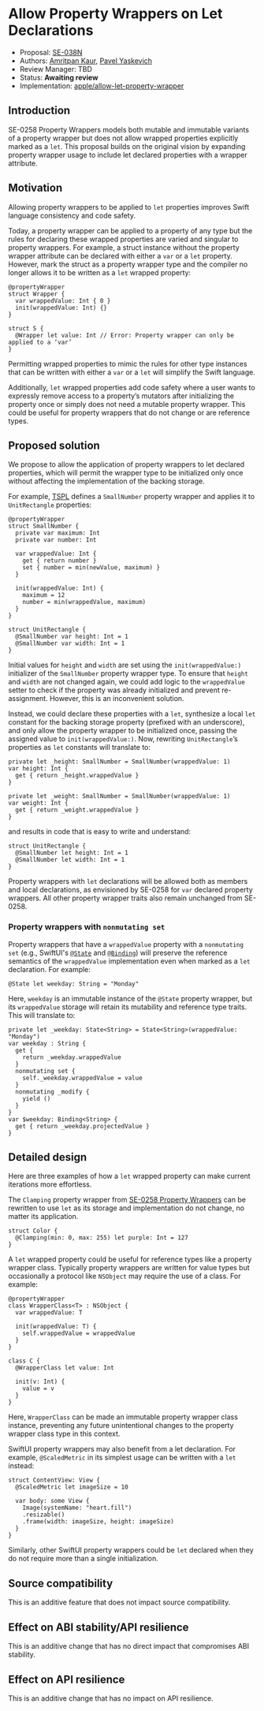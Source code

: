 # Allow Property Wrappers on Let Declarations

* Proposal: [SE-038N](NNNN-filename.md)
* Authors: [Amritpan Kaur](https://github.com/amritpan), [Pavel Yaskevich](https://github.com/xedin)
* Review Manager: TBD
* Status: **Awaiting review**
* Implementation: [apple/allow-let-property-wrapper](https://github.com/apple/swift/pull/62342) 

## Introduction

SE-0258 Property Wrappers models both mutable and immutable variants of a property wrapper but does not allow wrapped properties explicitly marked as a `let`. This proposal builds on the original vision by expanding property wrapper usage to include let declared properties with a wrapper attribute.

## Motivation

Allowing property wrappers to be applied to `let` properties improves Swift language consistency and code safety.

Today, a property wrapper can be applied to a property of any type but the rules for declaring these wrapped properties are varied and singular to property wrappers. For example, a struct instance without the property wrapper attribute can be declared with either a `var` or a `let` property. However, mark the struct as a property wrapper type and the compiler no longer allows it to be written as a `let` wrapped property:
```
@propertyWrapper
struct Wrapper {
  var wrappedValue: Int { 0 }
  init(wrappedValue: Int) {}
}

struct S {
  @Wrapper let value: Int // Error: Property wrapper can only be applied to a ‘var’
}
```
Permitting wrapped properties to mimic the rules for other type instances that can be written with either a `var` or a `let` will simplify the Swift language.

Additionally, `let` wrapped properties add code safety where a user wants to expressly remove access to a property’s mutators after initializing the property once or simply does not need a mutable property wrapper. This could be useful for property wrappers that do not change or are reference types.

## Proposed solution

We propose to allow the application of property wrappers to let declared properties, which will permit the wrapper type to be initialized only once without affecting the implementation of the backing storage.

For example, [TSPL](https://docs.swift.org/swift-book/LanguageGuide/Properties.html#ID617) defines a `SmallNumber` property wrapper and applies it to `UnitRectangle` properties:
```
@propertyWrapper
struct SmallNumber {
  private var maximum: Int
  private var number: Int

  var wrappedValue: Int {
    get { return number }
    set { number = min(newValue, maximum) }
  }

  init(wrappedValue: Int) {
    maximum = 12
    number = min(wrappedValue, maximum)
  }
}

struct UnitRectangle {
  @SmallNumber var height: Int = 1
  @SmallNumber var width: Int = 1
}
```
Initial values for `height` and `width` are set using the `init(wrappedValue:)` initializer of the `SmallNumber` property wrapper type. To ensure that `height` and `width` are not changed again, we could add logic to the `wrappedValue` setter to check if the property was already initialized and prevent re-assignment. However, this is an inconvenient solution.

Instead, we could declare these properties with a `let`, synthesize a local `let` constant for the backing storage property (prefixed with an underscore), and only allow the property wrapper to be initialized once, passing the assigned value to `init(wrappedValue:)`. Now, rewriting `UnitRectangle`’s properties as `let` constants will translate to:
```
private let _height: SmallNumber = SmallNumber(wrappedValue: 1)
var height: Int {
  get { return _height.wrappedValue }
}

private let _weight: SmallNumber = SmallNumber(wrappedValue: 1)
var weight: Int {
  get { return _weight.wrappedValue }
}
```
and results in code that is easy to write and understand:
```
struct UnitRectangle {
  @SmallNumber let height: Int = 1
  @SmallNumber let width: Int = 1
}
```

Property wrappers with `let` declarations will be allowed both as members and local declarations, as envisioned by SE-0258 for `var` declared property wrappers. All other property wrapper traits also remain unchanged from SE-0258.

### Property wrappers with `nonmutating set`

Property wrappers that have a `wrappedValue` property with a `nonmutating set` (e.g., SwiftUI's [`@State`](https://developer.apple.com/documentation/swiftui/state/wrappedvalue) and [`@Binding`](https://developer.apple.com/documentation/swiftui/binding/wrappedvalue)) will preserve the reference semantics of the `wrappedValue` implementation even when marked as a `let` declaration. For example:  

```
@State let weekday: String = "Monday"
```
Here, `weekday` is an immutable instance of the `@State` property wrapper, but its `wrappedValue` storage will retain its mutability and reference type traits. This will translate to:
```
private let _weekday: State<String> = State<String>(wrappedValue: "Monday")
var weekday : String {
  get { 
    return _weekday.wrappedValue 
  }
  nonmutating set {
    self._weekday.wrappedValue = value
  }
  nonmutating _modify { 
    yield () 
  }
}
var $weekday: Binding<String> {
  get { return _weekday.projectedValue }
}
```

## Detailed design

Here are three examples of how a `let` wrapped property can make current iterations more effortless.

The `Clamping` property wrapper from [SE-0258 Property Wrappers](https://github.com/apple/swift-evolution/blob/main/proposals/0258-property-wrappers.md#clamping-a-value-within-bounds) can be rewritten to use `let` as its storage and implementation do not change, no matter its application.
```
struct Color {
  @Clamping(min: 0, max: 255) let purple: Int = 127
}
```

A `let` wrapped property could be useful for reference types like a property wrapper class. Typically property wrappers are written for value types but occasionally a protocol like `NSObject` may require the use of a class. For example:
```
@propertyWrapper
class WrapperClass<T> : NSObject {
  var wrappedValue: T

  init(wrappedValue: T) {
    self.wrappedValue = wrappedValue
  }
}

class C {
  @WrapperClass let value: Int

  init(v: Int) {
    value = v
  }
}
```
Here, `WrapperClass` can be made an immutable property wrapper class instance, preventing any future unintentional changes to the property wrapper class type in this context.

SwiftUI property wrappers may also benefit from a let declaration. For example, `@ScaledMetric` in its simplest usage can be written with a `let` instead:
```
struct ContentView: View {
  @ScaledMetric let imageSize = 10

  var body: some View {
    Image(systemName: "heart.fill")
    .resizable()
    .frame(width: imageSize, height: imageSize)
  }
}
```

Similarly, other SwiftUI property wrappers could be `let` declared when they do not require more than a single initialization.

## Source compatibility

This is an additive feature that does not impact source compatibility.

## Effect on ABI stability/API resilience

This is an additive change that has no direct impact that compromises ABI stability.

## Effect on API resilience

This is an additive change that has no impact on API resilience.
